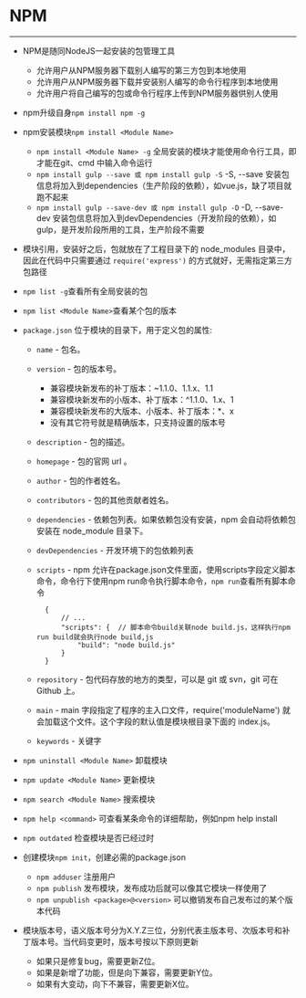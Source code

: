 # NPM #


----------

- NPM是随同NodeJS一起安装的包管理工具

	- 允许用户从NPM服务器下载别人编写的第三方包到本地使用
	- 允许用户从NPM服务器下载并安装别人编写的命令行程序到本地使用
	- 允许用户将自己编写的包或命令行程序上传到NPM服务器供别人使用

- npm升级自身`npm install npm -g`

- npm安装模块`npm install <Module Name>`

	- `npm install <Module Name> -g` 全局安装的模块才能使用命令行工具，即才能在git、cmd
	中输入命令运行
	- `npm install gulp --save 或 npm install gulp -S` -S, --save 安装包信息将加入到dependencies（生产阶段的依赖），如vue.js，缺了项目就跑不起来
	- `npm install gulp --save-dev 或 npm install gulp -D` -D, --save-dev 安装包信息将加入到devDependencies（开发阶段的依赖），如gulp，是开发阶段所用的工具，生产阶段不需要
	

- 模块引用，安装好之后，包就放在了工程目录下的 node_modules 目录中，因此在代码中只需要通过 `require('express')` 的方式就好，无需指定第三方包路径

- `npm list -g`查看所有全局安装的包

- `npm list <Module Name>`查看某个包的版本

- `package.json` 位于模块的目录下，用于定义包的属性:

	- `name` - 包名。

	- `version` - 包的版本号。

		- 兼容模块新发布的补丁版本：~1.1.0、1.1.x、1.1
		- 兼容模块新发布的小版本、补丁版本：^1.1.0、1.x、1
		- 兼容模块新发布的大版本、小版本、补丁版本：*、x
		- 没有其它符号就是精确版本，只支持设置的版本号
	
	- `description` - 包的描述。
	
	- `homepage` - 包的官网 url 。
	
	- `author` - 包的作者姓名。
	
	- `contributors` - 包的其他贡献者姓名。
	
	- `dependencies` - 依赖包列表。如果依赖包没有安装，npm 会自动将依赖包安装在 node_module 目录下。

	- `devDependencies` - 开发环境下的包依赖列表

	- `scripts` - npm 允许在package.json文件里面，使用scripts字段定义脚本命令，命令行下使用npm run命令执行脚本命令，`npm run`查看所有脚本命令
			
			{  
				// ...
				"scripts": {  // 脚本命令build关联node build.js，这样执行npm run build就会执行node build,js
					"build": "node build.js" 
				} 
			}
	
	- `repository` - 包代码存放的地方的类型，可以是 git 或 svn，git 可在 Github 上。
	
	- `main` - main 字段指定了程序的主入口文件，require('moduleName') 就会加载这个文件。这个字段的默认值是模块根目录下面的 index.js。
	
	- `keywords` - 关键字

- `npm uninstall <Module Name>` 卸载模块

- `npm update <Module Name>` 更新模块

- `npm search <Module Name>` 搜索模块

- `npm help <command>` 可查看某条命令的详细帮助，例如npm help install

- `npm outdated` 检查模块是否已经过时

- 创建模块`npm init`，创建必需的package.json

	- `npm adduser` 注册用户
	- `npm publish` 发布模块，发布成功后就可以像其它模块一样使用了
	- `npm unpublish <package>@<version>` 可以撤销发布自己发布过的某个版本代码

- 模块版本号，语义版本号分为X.Y.Z三位，分别代表主版本号、次版本号和补丁版本号。当代码变更时，版本号按以下原则更新

    - 如果只是修复bug，需要更新Z位。
    - 如果是新增了功能，但是向下兼容，需要更新Y位。
    - 如果有大变动，向下不兼容，需要更新X位。